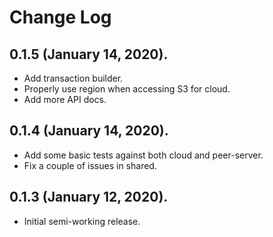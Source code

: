 # Change Log

## 0.1.5 (January 14, 2020).

* Add transaction builder.
* Properly use region when accessing S3 for cloud.
* Add more API docs.

## 0.1.4 (January 14, 2020).

* Add some basic tests against both cloud and peer-server.
* Fix a couple of issues in shared.

## 0.1.3 (January 12, 2020).

* Initial semi-working release.